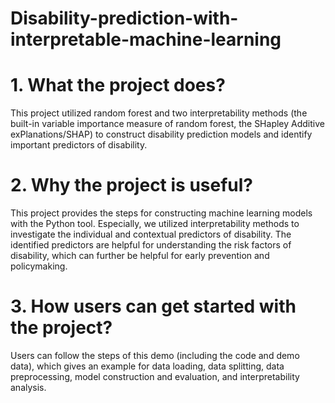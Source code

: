 # Disability-prediction-with-interpretable-machine-learning
# 1. What the project does?
This project utilized random forest and two interpretability methods (the built-in variable importance measure of random forest, the SHapley Additive exPlanations/SHAP) to construct disability prediction models and identify important predictors of disability.

# 2. Why the project is useful?
This project provides the steps for constructing machine learning models with the Python tool. Especially, we utilized interpretability methods to investigate the individual and contextual predictors of disability. The identified predictors are helpful for understanding the risk factors of disability, which can further be helpful for early prevention and policymaking.

# 3. How users can get started with the project?
Users can follow the steps of this demo (including the code and demo data), which gives an example for data loading, data splitting, data preprocessing, model construction and evaluation, and interpretability analysis.
